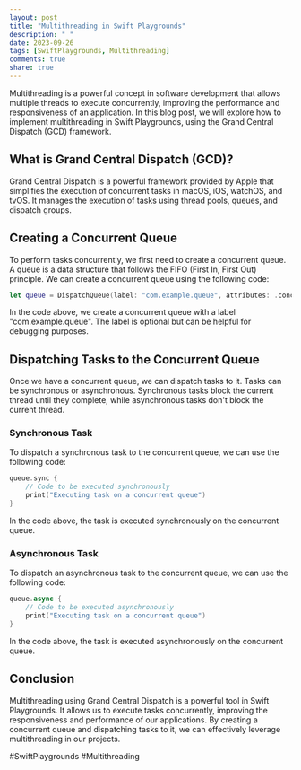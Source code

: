 ```yaml
---
layout: post
title: "Multithreading in Swift Playgrounds"
description: " "
date: 2023-09-26
tags: [SwiftPlaygrounds, Multithreading]
comments: true
share: true
---
```


Multithreading is a powerful concept in software development that allows multiple threads to execute concurrently, improving the performance and responsiveness of an application. In this blog post, we will explore how to implement multithreading in Swift Playgrounds, using the Grand Central Dispatch (GCD) framework.

## What is Grand Central Dispatch (GCD)?

Grand Central Dispatch is a powerful framework provided by Apple that simplifies the execution of concurrent tasks in macOS, iOS, watchOS, and tvOS. It manages the execution of tasks using thread pools, queues, and dispatch groups.

## Creating a Concurrent Queue

To perform tasks concurrently, we first need to create a concurrent queue. A queue is a data structure that follows the FIFO (First In, First Out) principle. We can create a concurrent queue using the following code:

```swift
let queue = DispatchQueue(label: "com.example.queue", attributes: .concurrent)
```

In the code above, we create a concurrent queue with a label "com.example.queue". The label is optional but can be helpful for debugging purposes.

## Dispatching Tasks to the Concurrent Queue

Once we have a concurrent queue, we can dispatch tasks to it. Tasks can be synchronous or asynchronous. Synchronous tasks block the current thread until they complete, while asynchronous tasks don't block the current thread.

### Synchronous Task

To dispatch a synchronous task to the concurrent queue, we can use the following code:

```swift
queue.sync {
    // Code to be executed synchronously
    print("Executing task on a concurrent queue")
}
```

In the code above, the task is executed synchronously on the concurrent queue.

### Asynchronous Task

To dispatch an asynchronous task to the concurrent queue, we can use the following code:

```swift
queue.async {
    // Code to be executed asynchronously
    print("Executing task on a concurrent queue")
}
```

In the code above, the task is executed asynchronously on the concurrent queue.

## Conclusion

Multithreading using Grand Central Dispatch is a powerful tool in Swift Playgrounds. It allows us to execute tasks concurrently, improving the responsiveness and performance of our applications. By creating a concurrent queue and dispatching tasks to it, we can effectively leverage multithreading in our projects.

#SwiftPlaygrounds #Multithreading
